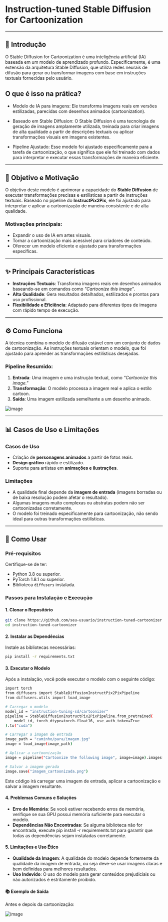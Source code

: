 # **Instruction-tuned Stable Diffusion for Cartoonization**

---

## **📜 Introdução**

O Stable Diffusion for Cartoonization é uma inteligência artificial (IA) baseada em um modelo de aprendizado profundo. Especificamente, é uma extensão da arquitetura Stable Diffusion, que utiliza redes neurais de difusão para gerar ou transformar imagens com base em instruções textuais fornecidas pelo usuário.

## **O que é isso na prática?**
- Modelo de IA para imagens: Ele transforma imagens reais em versões estilizadas, parecidas com desenhos animados (cartoonization).
  
- Baseado em Stable Diffusion: O Stable Diffusion é uma tecnologia de geração de imagens amplamente utilizada, treinada para criar imagens de alta qualidade a partir de descrições textuais ou aplicar transformações visuais em imagens existentes.
  
- Pipeline Ajustado: Esse modelo foi ajustado especificamente para a tarefa de cartoonização, o que significa que ele foi treinado com dados para interpretar e executar essas transformações de maneira eficiente.

---

## **🎯 Objetivo e Motivação**

O objetivo deste modelo é aprimorar a capacidade do **Stable Diffusion** de executar transformações precisas e estilísticas a partir de instruções textuais. Baseado no pipeline do **InstructPix2Pix**, ele foi ajustado para interpretar e aplicar a cartoonização de maneira consistente e de alta qualidade.

### **Motivações principais:**

- Expandir o uso de IA em artes visuais.
- Tornar a cartoonização mais acessível para criadores de conteúdo.
- Oferecer um modelo eficiente e ajustado para transformações específicas.

---

## **✨ Principais Características**

- **Instruções Textuais**: Transforma imagens reais em desenhos animados baseando-se em comandos como *"Cartoonize this image"*.  
- **Alta Qualidade**: Gera resultados detalhados, estilizados e prontos para uso profissional.  
- **Flexibilidade e Eficiência**: Adaptado para diferentes tipos de imagens com rápido tempo de execução.  

---

## **⚙️ Como Funciona**

A técnica combina o modelo de difusão estável com um conjunto de dados de cartoonização. As instruções textuais orientam o modelo, que foi ajustado para aprender as transformações estilísticas desejadas.

### **Pipeline Resumido**:

1. **Entrada**: Uma imagem e uma instrução textual, como *"Cartoonize this image."*  
2. **Transformação**: O modelo processa a imagem real e aplica o estilo cartoon.  
3. **Saída**: Uma imagem estilizada semelhante a um desenho animado.  

![image](https://github.com/user-attachments/assets/05462ef9-8311-4143-8bf1-e66ffe36afdb)


---

## **📊 Casos de Uso e Limitações**

### **Casos de Uso**

- Criação de **personagens animados** a partir de fotos reais.  
- **Design gráfico** rápido e estilizado.  
- Suporte para artistas em **animações e ilustrações**.  

### **Limitações**

- A qualidade final depende da **imagem de entrada** (imagens borradas ou de baixa resolução podem afetar o resultado).  
- Algumas imagens muito complexas ou abstratas podem não ser cartoonizadas corretamente.  
- O modelo foi treinado especificamente para cartoonização, não sendo ideal para outras transformações estilísticas.

---

## **🚀 Como Usar**

### **Pré-requisitos**

Certifique-se de ter:

- Python 3.8 ou superior.  
- PyTorch 1.8.1 ou superior.  
- Biblioteca `diffusers` instalada.  

### **Passos para Instalação e Execução**

#### **1. Clonar o Repositório**

```bash
git clone https://github.com/seu-usuario/instruction-tuned-cartoonizer
cd instruction-tuned-cartoonizer
```

#### **2. Instalar as Dependências**

Instale as bibliotecas necessárias:

```bash
pip install -r requirements.txt
```

#### **3. Executar o Modelo**

Após a instalação, você pode executar o modelo com o seguinte código:

```bash
import torch
from diffusers import StableDiffusionInstructPix2PixPipeline
from diffusers.utils import load_image

# Carregar o modelo
model_id = "instruction-tuning-sd/cartoonizer"
pipeline = StableDiffusionInstructPix2PixPipeline.from_pretrained(
    model_id, torch_dtype=torch.float16, use_auth_token=True
).to("cuda")

# Carregar a imagem de entrada
image_path = "caminho/para/imagem.jpg"
image = load_image(image_path)

# Aplicar a cartoonização
image = pipeline("Cartoonize the following image", image=image).images[0]

# Salvar a imagem gerada
image.save("imagem_cartoonizada.png")

```

Este código irá carregar uma imagem de entrada, aplicar a cartoonização e salvar a imagem resultante.

#### **4. Problemas Comuns e Soluções**

- **Erro de Memória**: Se você estiver recebendo erros de memória, verifique se sua GPU possui memória suficiente para executar o modelo.
- **Dependências Não Encontradas**: Se alguma biblioteca não for encontrada, execute pip install -r requirements.txt para garantir que todas as dependências sejam instaladas corretamente.

#### **5. Limitações e Uso Ético**

- **Qualidade da Imagem**: A qualidade do modelo depende fortemente da qualidade da imagem de entrada, ou seja deve-se usar imagens claras e bem definidas para melhores resultados.
- **Uso Indevido**: O uso do modelo para gerar conteúdos prejudiciais ou não autorizados é estritamente proibido.

#### **📚 Exemplo de Saída**

Antes e depois da cartoonização:

![image](https://github.com/user-attachments/assets/39ae54a8-9236-474b-82b2-7b43e9abe7d5)


